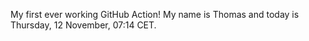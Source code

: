 My first ever working GitHub Action!
My name is Thomas and today is Thursday, 12 November, 07:14 CET. 
